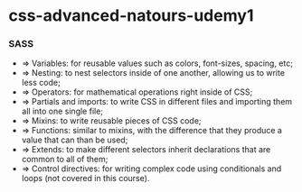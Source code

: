 # css-advanced-natours-udemy1
### SASS
* => Variables: for reusable values such as colors, font-sizes, spacing, etc;
* => Nesting: to nest selectors inside of one another, allowing us to write less code;
* => Operators: for mathematical operations right inside of CSS;
* => Partials and imports: to write CSS in different files and importing them all into one single file;
* => Mixins: to write reusable pieces of CSS code;
* => Functions: similar to mixins, with the difference that they produce a value that can than be used; 
* => Extends: to make different selectors inherit declarations that are common to all of them;
* => Control directives: for writing complex code using conditionals and loops (not covered in this course).
